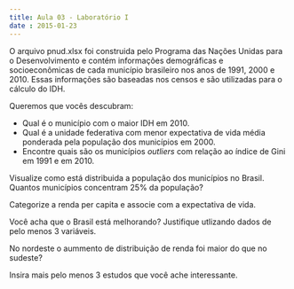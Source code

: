 ```yaml
---
title: Aula 03 - Laboratório I
date : 2015-01-23
--- 
```


O arquivo pnud.xlsx foi construida pelo Programa das Nações Unidas para o Desenvolvimento e contém informações demográficas e socioeconômicas de cada município brasileiro nos anos de 1991, 2000 e 2010.
Essas informações são baseadas nos censos e são utilizadas para o cálculo do IDH.

Queremos que vocês descubram:

- Qual é o município com o maior IDH em 2010.
- Qual é a unidade federativa com menor expectativa de vida média ponderada pela população dos municípios em 2000.
- Encontre quais são os municípios _outliers_ com relação ao índice de Gini em 1991 e em 2010.

Visualize como está distribuida a população dos municípios no Brasil. Quantos municípios concentram 25% da população?

Categorize a renda per capita e associe com a expectativa de vida.

Você acha que o Brasil está melhorando? Justifique utlizando dados de pelo menos 3 variáveis.

No nordeste o aummento de distribuição de renda foi maior do que no sudeste?

Insira mais pelo menos 3 estudos que você ache interessante.
